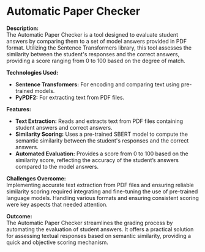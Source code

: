 # Automatic Paper Checker

**Description:**  
The Automatic Paper Checker is a tool designed to evaluate student answers by comparing them to a set of model answers provided in PDF format. Utilizing the Sentence Transformers library, this tool assesses the similarity between the student's responses and the correct answers, providing a score ranging from 0 to 100 based on the degree of match.

**Technologies Used:**  
- **Sentence Transformers:** For encoding and comparing text using pre-trained models.
- **PyPDF2:** For extracting text from PDF files.

**Features:**  
- **Text Extraction:** Reads and extracts text from PDF files containing student answers and correct answers.
- **Similarity Scoring:** Uses a pre-trained SBERT model to compute the semantic similarity between the student's responses and the correct answers.
- **Automated Evaluation:** Provides a score from 0 to 100 based on the similarity score, reflecting the accuracy of the student’s answers compared to the model answers.

**Challenges Overcome:**  
Implementing accurate text extraction from PDF files and ensuring reliable similarity scoring required integrating and fine-tuning the use of pre-trained language models. Handling various formats and ensuring consistent scoring were key aspects that needed attention.

**Outcome:**  
The Automatic Paper Checker streamlines the grading process by automating the evaluation of student answers. It offers a practical solution for assessing textual responses based on semantic similarity, providing a quick and objective scoring mechanism.
